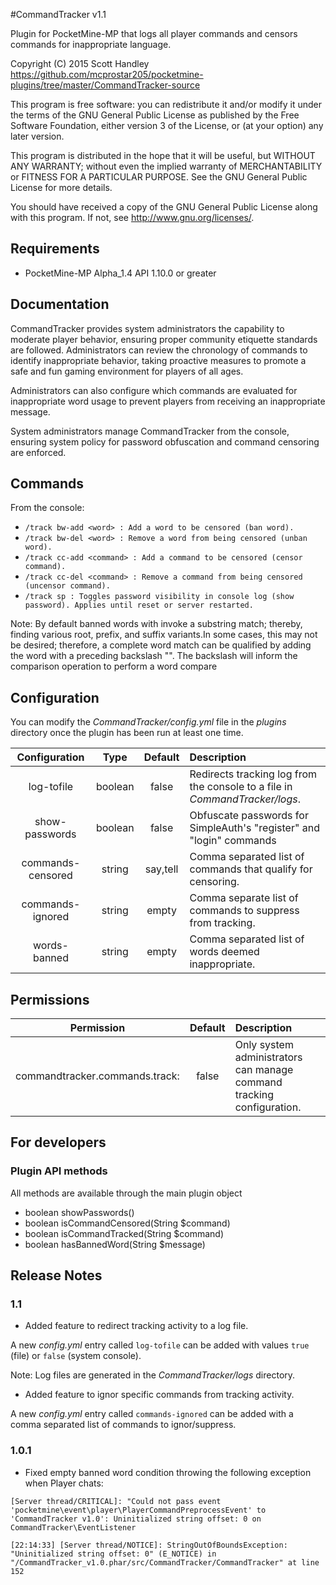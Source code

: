 #CommandTracker v1.1

Plugin for PocketMine-MP that logs all player commands and censors commands for inappropriate language. 
   
   Copyright (C) 2015 Scott Handley
   https://github.com/mcprostar205/pocketmine-plugins/tree/master/CommandTracker-source
   
   This program is free software: you can redistribute it and/or modify
   it under the terms of the GNU General Public License as published by
   the Free Software Foundation, either version 3 of the License, or
   (at your option) any later version.
  
   This program is distributed in the hope that it will be useful,
   but WITHOUT ANY WARRANTY; without even the implied warranty of
   MERCHANTABILITY or FITNESS FOR A PARTICULAR PURPOSE.  See the
   GNU General Public License for more details.
 
   You should have received a copy of the GNU General Public License
   along with this program.  If not, see <http://www.gnu.org/licenses/>.

## Requirements

* PocketMine-MP Alpha_1.4 API 1.10.0 or greater

## Documentation 

CommandTracker provides system administrators the capability to moderate player behavior, 
ensuring proper community etiquette standards are followed. Administrators can review the 
chronology of commands to identify inappropriate behavior, taking proactive measures to 
promote a safe and fun gaming environment for players of all ages.

Administrators can also configure which commands are evaluated for inappropriate word usage 
to prevent players from receiving an inappropriate message.

System administrators manage CommandTracker from the console, ensuring system policy 
for password obfuscation and command censoring are enforced.

## Commands

From the console: 

* `/track bw-add <word> : Add a word to be censored (ban word).`
* `/track bw-del <word> : Remove a word from being censored (unban word).`
* `/track cc-add <command> : Add a command to be censored (censor command).`
* `/track cc-del <command> : Remove a command from being censored (uncensor command).`
* `/track sp : Toggles password visibility in console log (show password). Applies until reset or server restarted.`

Note: By default banned words with invoke a substring match; thereby, finding various root, 
prefix, and suffix variants.In some cases, this may not be desired; therefore, a complete 
word match can be qualified by adding the word with a preceding backslash "\". The backslash 
will inform the comparison operation to perform a word compare

## Configuration

You can modify the _CommandTracker/config.yml_ file in the _plugins_ directory once the plugin 
has been run at least one time.

| Configuration | Type | Default | Description |
| :---: | :---: | :---: | :--- |
| log-tofile | boolean | false | Redirects tracking log from the console to a file in _CommandTracker/logs_.
| show-passwords | boolean | false | Obfuscate passwords for SimpleAuth's "register" and "login" commands
| commands-censored | string | say,tell | Comma separated list of commands that qualify for censoring.
| commands-ignored | string | empty | Comma separate list of commands to suppress from tracking.
| words-banned | string | empty | Comma separated list of words deemed inappropriate.

## Permissions

| Permission | Default | Description |
| :---: | :---: | :--- |
| commandtracker.commands.track: | false | Only system administrators can manage command tracking configuration.

## For developers

### Plugin API methods

All methods are available through the main plugin object

* boolean showPasswords() 
* boolean isCommandCensored(String $command)
* boolean isCommandTracked(String $command)
* boolean hasBannedWord(String $message)

## Release Notes

### 1.1

* Added feature to redirect tracking activity to a log file. 

A new _config.yml_ entry called `log-tofile` can be added with values `true` (file) or `false` (system console).

Note: Log files are generated in the _CommandTracker/logs_ directory.

* Added feature to ignor specific commands from tracking activity.

A new _config.yml_ entry called `commands-ignored` can be added with a comma separated list of commands to ignor/suppress.

### 1.0.1

* Fixed empty banned word condition throwing the following exception when Player chats: 

`[Server thread/CRITICAL]: "Could not pass event 'pocketmine\event\player\PlayerCommandPreprocessEvent' to 'CommandTracker v1.0': Uninitialized string offset: 0 on CommandTracker\EventListener`

`[22:14:33] [Server thread/NOTICE]: StringOutOfBoundsException: "Uninitialized string offset: 0" (E_NOTICE) in "/CommandTracker_v1.0.phar/src/CommandTracker/CommandTracker" at line 152`